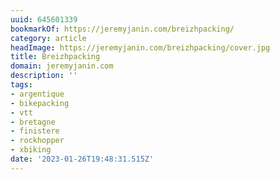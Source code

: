 ```yaml
---
uuid: 645601339
bookmarkOf: https://jeremyjanin.com/breizhpacking/
category: article
headImage: https://jeremyjanin.com/breizhpacking/cover.jpg
title: Breizhpacking
domain: jeremyjanin.com
description: ''
tags:
- argentique
- bikepacking
- vtt
- bretagne
- finistere
- rockhopper
- xbiking
date: '2023-01-26T19:48:31.515Z'
---
```




